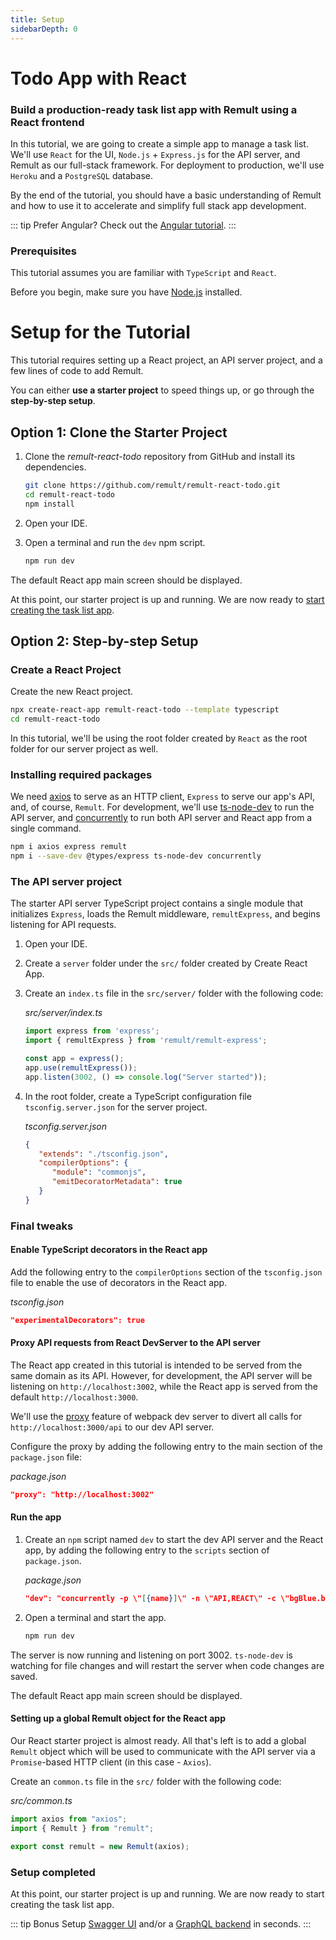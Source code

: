 ```yaml
---
title: Setup
sidebarDepth: 0
---
```


# Todo App with React

### Build a production-ready task list app with Remult using a React frontend

In this tutorial, we are going to create a simple app to manage a task list. We'll use `React` for the UI, `Node.js` + `Express.js` for the API server, and Remult as our full-stack framework. For deployment to production, we'll use `Heroku` and a `PostgreSQL` database. 

By the end of the tutorial, you should have a basic understanding of Remult and how to use it to accelerate and simplify full stack app development.

::: tip Prefer Angular?
Check out the [Angular tutorial](../tutorial-angular).
:::

### Prerequisites

This tutorial assumes you are familiar with `TypeScript` and `React`.

Before you begin, make sure you have [Node.js](https://nodejs.org) installed. <!-- consider specifying Node minimum version with npm -->

# Setup for the Tutorial
This tutorial requires setting up a React project, an API server project, and a few lines of code to add Remult.

You can either **use a starter project** to speed things up, or go through the **step-by-step setup**.

## Option 1: Clone the Starter Project

1. Clone the *remult-react-todo* repository from GitHub and install its dependencies.

   ```sh
   git clone https://github.com/remult/remult-react-todo.git
   cd remult-react-todo
   npm install
   ```

2. Open your IDE.
3. Open a terminal and run the `dev` npm script.

   ```sh
   npm run dev
   ```

The default React app main screen should be displayed.

At this point, our starter project is up and running. We are now ready to [start creating the task list app](./entities.md).

## Option 2: Step-by-step Setup

### Create a React Project
Create the new React project.
```sh
npx create-react-app remult-react-todo --template typescript
cd remult-react-todo
```

In this tutorial, we'll be using the root folder created by `React` as the root folder for our server project as well.
### Installing required packages
We need [axios](https://axios-http.com/) to serve as an HTTP client, `Express` to serve our app's API, and, of course, `Remult`. For development, we'll use [ts-node-dev](https://www.npmjs.com/package/ts-node-dev) to run the API server, and [concurrently](https://www.npmjs.com/package/concurrently) to run both API server and React app from a single command.
```sh
npm i axios express remult
npm i --save-dev @types/express ts-node-dev concurrently
```
### The API server project
The starter API server TypeScript project contains a single module that initializes `Express`, loads the Remult middleware, `remultExpress`, and begins listening for API requests.

1. Open your IDE.

2. Create a `server` folder under the `src/` folder created by Create React App.

3. Create an `index.ts` file in the `src/server/` folder with the following code:

   *src/server/index.ts*
   ```ts
   import express from 'express';
   import { remultExpress } from 'remult/remult-express';
   
   const app = express();
   app.use(remultExpress());
   app.listen(3002, () => console.log("Server started"));
   ```

4. In the root folder, create a TypeScript configuration file `tsconfig.server.json` for the server project.

   *tsconfig.server.json*
   ```json
   {
      "extends": "./tsconfig.json",
      "compilerOptions": {
         "module": "commonjs",
         "emitDecoratorMetadata": true
      }
   }
   ```

### Final tweaks

#### Enable TypeScript decorators in the React app

Add the following entry to the `compilerOptions` section of the `tsconfig.json` file to enable the use of decorators in the React app.
   
*tsconfig.json*
```json
"experimentalDecorators": true
```

#### Proxy API requests from React DevServer to the API server
The React app created in this tutorial is intended to be served from the same domain as its API. 
However, for development, the API server will be listening on `http://localhost:3002`, while the React app is served from the default `http://localhost:3000`. 

We'll use the [proxy](https://create-react-app.dev/docs/proxying-api-requests-in-development/) feature of webpack dev server to divert all calls for `http://localhost:3000/api` to our dev API server.

Configure the proxy by adding the following entry to the main section of the `package.json` file:

*package.json*
```json
"proxy": "http://localhost:3002"
```

#### Run the app

1. Create an `npm` script named `dev` to start the dev API server and the React app, by adding the following entry to the `scripts` section of `package.json`.

   *package.json*
   ```json
   "dev": "concurrently -p \"[{name}]\" -n \"API,REACT\" -c \"bgBlue.bold,bgGreen.bold\" \"ts-node-dev -P tsconfig.server.json src/server/\" \"react-scripts start\""
   ```
   
2. Open a terminal and start the app.
   ```sh
   npm run dev
   ```

The server is now running and listening on port 3002. `ts-node-dev` is watching for file changes and will restart the server when code changes are saved.

The default React app main screen should be displayed.

#### Setting up a global Remult object for the React app
Our React starter project is almost ready. All that's left is to add a global `Remult` object which will be used to communicate with the API server via a `Promise`-based HTTP client (in this case - `Axios`).

Create an `common.ts` file in the `src/` folder with the following code:

*src/common.ts*
```ts
import axios from "axios";
import { Remult } from "remult";

export const remult = new Remult(axios); 
```

### Setup completed
At this point, our starter project is up and running. We are now ready to start creating the task list app.

::: tip Bonus 
Setup [Swagger UI](../../docs/adding-swagger) and/or a [GraphQL backend](../../docs/adding-graphql) in seconds.
:::
